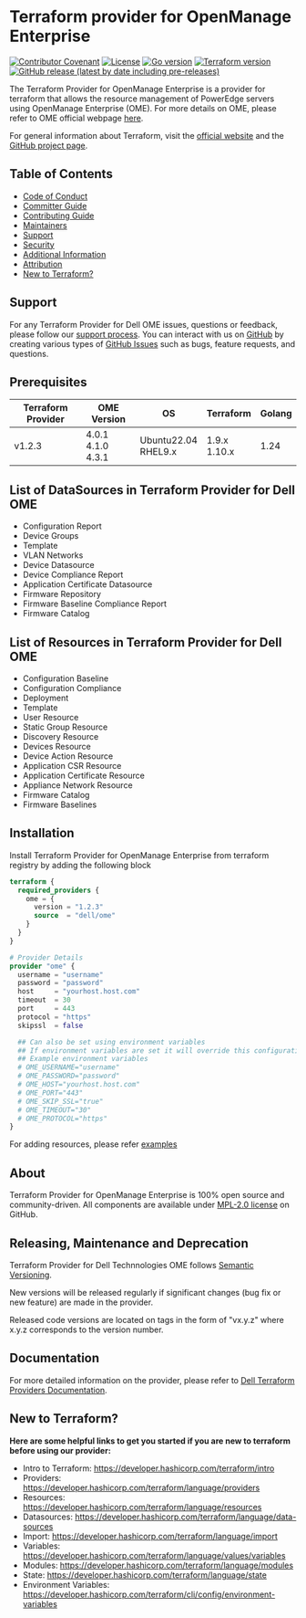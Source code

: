 <!--
Copyright (c) 2024-2025 Dell Inc., or its subsidiaries. All Rights Reserved.

Licensed under the Mozilla Public License Version 2.0 (the "License");
you may not use this file except in compliance with the License.
You may obtain a copy of the License at

    http://mozilla.org/MPL/2.0/


Unless required by applicable law or agreed to in writing, software
distributed under the License is distributed on an "AS IS" BASIS,
WITHOUT WARRANTIES OR CONDITIONS OF ANY KIND, either express or implied.
See the License for the specific language governing permissions and
limitations under the License.
-->

# Terraform provider for OpenManage Enterprise

[![Contributor Covenant](https://img.shields.io/badge/Contributor%20Covenant-v2.1%20adopted-ff69b4.svg)](https://github.com/dell/terraform-provider-ome/blob/main/about/CODE_OF_CONDUCT.md)
[![License](https://img.shields.io/github/license/dell/terraform-provider-ome)](https://github.com/dell/terraform-provider-ome/blob/main/LICENSE)
[![Go version](https://img.shields.io/badge/go-1.20+-blue.svg)](https://go.dev/dl/)
[![Terraform version](https://img.shields.io/badge/terraform-1.4+-blue.svg)](https://www.terraform.io/downloads)
[![GitHub release (latest by date including pre-releases)](https://img.shields.io/github/v/release/dell/terraform-provider-ome?include_prereleases&label=latest&style=flat-square)](https://github.com/dell/terraform-provider-ome/releases)


The Terraform Provider for OpenManage Enterprise is a provider for terraform that allows the resource management of PowerEdge servers using OpenManage Enterprise (OME). For more details on OME, please refer to OME official webpage [here][ome-website].

For general information about Terraform, visit the [official website][tf-website] and the [GitHub project page][tf-github].

[tf-website]: https://terraform.io
[tf-github]: https://github.com/hashicorp/terraform
[ome-website]:  https://www.dell.com/support/kbdoc/en-in/000175879/support-for-openmanage-enterprise?lang=en



## Table of Contents

  * [Code of Conduct](https://github.com/dell/terraform-provider-ome/blob/main/about/CODE_OF_CONDUCT.md)
  * [Committer Guide](https://github.com/dell/terraform-provider-ome/blob/main/about/COMMITTER_GUIDE.md)
  * [Contributing Guide](https://github.com/dell/terraform-provider-ome/blob/main/about/CONTRIBUTING.md)
  * [Maintainers](https://github.com/dell/terraform-provider-ome/blob/main/about/MAINTAINERS.md)
  * [Support](https://github.com/dell/terraform-provider-ome/blob/main/about/SUPPORT.md)
  * [Security](https://github.com/dell/terraform-provider-ome/blob/main/about/SECURITY.md)
  * [Additional Information](https://github.com/dell/terraform-provider-ome/blob/main/about/ADDITIONAL_INFORMATION.md)
  * [Attribution](https://github.com/dell/terraform-provider-ome/blob/main/about/ATTRIBUTION.md)
  * [New to Terraform?](#new-to-terraform)

## Support
For any Terraform Provider for Dell OME issues, questions or feedback, please follow our [support process](https://github.com/dell/dell-terraform-providers/blob/main/docs/SUPPORT.md). You can interact with us on [GitHub](https://github.com/dell/dell-terraform-providers) by creating various types of [GitHub Issues](https://github.com/dell/dell-terraform-providers/issues/new/choose) such as bugs, feature requests, and questions.

## Prerequisites
 | **Terraform Provider** | **OME Version** | **OS** | **Terraform** | **Golang** |
 |------------------------|-----------------|--------|---------------|------------|
 | v1.2.3 | 4.0.1 <br> 4.1.0 <br> 4.3.1 | Ubuntu22.04 <br> RHEL9.x | 1.9.x <br> 1.10.x <br> | 1.24


## List of DataSources in Terraform Provider for Dell OME
  * Configuration Report
  * Device Groups
  * Template
  * VLAN Networks
  * Device Datasource
  * Device Compliance Report
  * Application Certificate Datasource
  * Firmware Repository
  * Firmware Baseline Compliance Report
  * Firmware Catalog
  

## List of Resources in Terraform Provider for Dell OME
  * Configuration Baseline
  * Configuration Compliance
  * Deployment
  * Template
  * User Resource
  * Static Group Resource
  * Discovery Resource
  * Devices Resource
  * Device Action Resource
  * Application CSR Resource
  * Application Certificate Resource
  * Appliance Network Resource
  * Firmware Catalog
  * Firmware Baselines

## Installation
Install Terraform Provider for OpenManage Enterprise from terraform registry by adding the following block
```terraform
terraform {
  required_providers {
    ome = {
      version = "1.2.3"
      source  = "dell/ome"
    }
  }
}

# Provider Details
provider "ome" {
  username = "username"
  password = "password"
  host     = "yourhost.host.com"
  timeout  = 30
  port     = 443
  protocol = "https"
  skipssl  = false

  ## Can also be set using environment variables
  ## If environment variables are set it will override this configuration
  ## Example environment variables
  # OME_USERNAME="username"
  # OME_PASSWORD="password"
  # OME_HOST="yourhost.host.com"
  # OME_PORT="443"
  # OME_SKIP_SSL="true"
  # OME_TIMEOUT="30"
  # OME_PROTOCOL="https"
}

````
For adding resources, please refer [examples](https://github.com/dell/terraform-provider-ome/blob/main/docs)

## About
Terraform Provider for OpenManage Enterprise is 100% open source and community-driven. All components are available under [MPL-2.0 license](https://www.mozilla.org/en-US/MPL/2.0/) on GitHub.

## Releasing, Maintenance and Deprecation

Terraform Provider for Dell Technnologies OME follows [Semantic Versioning](https://semver.org/).

New versions will be released regularly if significant changes (bug fix or new feature) are made in the provider.

Released code versions are located on tags in the form of "vx.y.z" where x.y.z corresponds to the version number.

## Documentation
For more detailed information on the provider, please refer to [Dell Terraform Providers Documentation](https://dell.github.io/terraform-docs/).

## New to Terraform?
**Here are some helpful links to get you started if you are new to terraform before using our provider:**

- Intro to Terraform: https://developer.hashicorp.com/terraform/intro 
- Providers: https://developer.hashicorp.com/terraform/language/providers 
- Resources: https://developer.hashicorp.com/terraform/language/resources
- Datasources: https://developer.hashicorp.com/terraform/language/data-sources
- Import: https://developer.hashicorp.com/terraform/language/import
- Variables: https://developer.hashicorp.com/terraform/language/values/variables
- Modules: https://developer.hashicorp.com/terraform/language/modules
- State: https://developer.hashicorp.com/terraform/language/state
- Environment Variables: https://developer.hashicorp.com/terraform/cli/config/environment-variables 